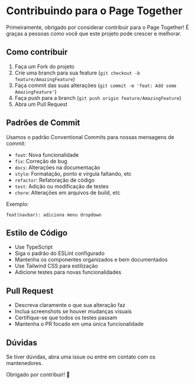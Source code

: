 # Contribuindo para o Page Together

Primeiramente, obrigado por considerar contribuir para o Page Together! É graças a pessoas como você que este projeto pode crescer e melhorar.

## Como contribuir

1. Faça um Fork do projeto
2. Crie uma branch para sua feature (`git checkout -b feature/AmazingFeature`)
3. Faça commit das suas alterações (`git commit -m 'feat: Add some AmazingFeature'`)
4. Faça push para a branch (`git push origin feature/AmazingFeature`)
5. Abra um Pull Request

## Padrões de Commit

Usamos o padrão Conventional Commits para nossas mensagens de commit:

- `feat`: Nova funcionalidade
- `fix`: Correção de bug
- `docs`: Alterações na documentação
- `style`: Formatação, ponto e vírgula faltando, etc
- `refactor`: Refatoração de código
- `test`: Adição ou modificação de testes
- `chore`: Alterações em arquivos de build, etc

Exemplo:
```
feat(navbar): adiciona menu dropdown
```

## Estilo de Código

- Use TypeScript
- Siga o padrão do ESLint configurado
- Mantenha os componentes organizados e bem documentados
- Use Tailwind CSS para estilização
- Adicione testes para novas funcionalidades

## Pull Request

- Descreva claramente o que sua alteração faz
- Inclua screenshots se houver mudanças visuais
- Certifique-se que todos os testes passam
- Mantenha o PR focado em uma única funcionalidade

## Dúvidas

Se tiver dúvidas, abra uma issue ou entre em contato com os mantenedores.

Obrigado por contribuir! 🎉 